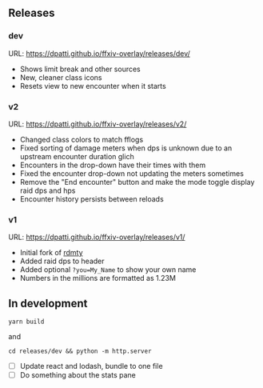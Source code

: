 ## Releases

### dev

URL: <https://dpatti.github.io/ffxiv-overlay/releases/dev/>

* Shows limit break and other sources
* New, cleaner class icons
* Resets view to new encounter when it starts

### v2

URL: <https://dpatti.github.io/ffxiv-overlay/releases/v2/>

* Changed class colors to match fflogs
* Fixed sorting of damage meters when dps is unknown due to an upstream
  encounter duration glich
* Encounters in the drop-down have their times with them
* Fixed the encounter drop-down not updating the meters sometimes
* Remove the "End encounter" button and make the mode toggle display raid dps
  and hps
* Encounter history persists between reloads

### v1

URL: <https://dpatti.github.io/ffxiv-overlay/releases/v1/>

* Initial fork of [rdmty](https://github.com/billyvg/OverlayPlugin-themes)
* Added raid dps to header
* Added optional `?you=My_Name` to show your own name
* Numbers in the millions are formatted as 1.23M

## In development

```
yarn build
```

and

```
cd releases/dev && python -m http.server
```

- [ ] Update react and lodash, bundle to one file
- [ ] Do something about the stats pane
